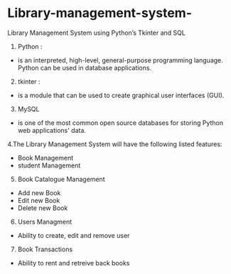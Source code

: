 # Library-management-system-
Library Management System using Python’s Tkinter and SQL


1. Python :
*  is an interpreted, high-level, general-purpose programming language.
Python can be used in database applications.

2. tkinter :
*  is a module that can be used to create graphical user interfaces (GUI).


3. MySQL
*  is one of the most common open source databases for storing Python web applications' data.

4.The Library Management System will have the following listed features:

* Book  Management
* student Management

5. Book Catalogue Management

* Add new Book
* Edit new Book
* Delete new Book

6. Users Managment

* Ability to create, edit and remove user

7. Book Transactions

* Ability to rent and retreive back books

